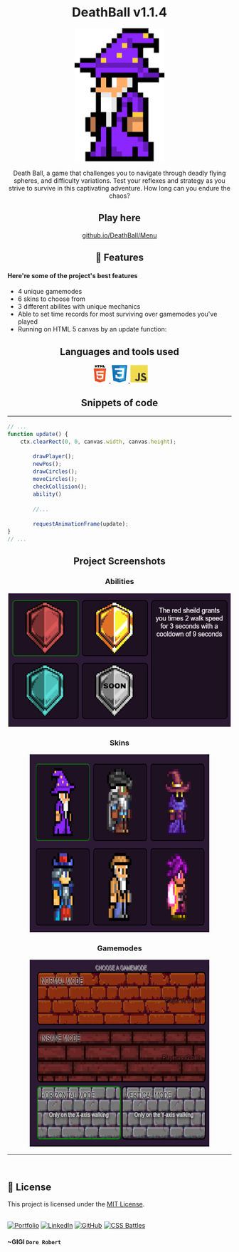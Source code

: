 <h1 align="center" id="title">DeathBall v1.1.4</h1>

<p align="center">
  <img src="\Media\skins\skin.png" alt="project-image" style="width: 40%; height: 300px">
</p>

<p id="description" align="center" >
Death Ball, a game that challenges you to navigate through deadly flying spheres, and difficulty variations. Test your reflexes and strategy as you strive to survive in this captivating adventure. How long can you endure the chaos?
</p>

<h2 align="center">Play here</h2>

<div align="center">
  <a href="https://gigi-codeace.github.io/DeathBall/DBmenu">github.io/DeathBall/Menu</a>
</div>

<h2 align="center">🧐 Features</h2>

<h4>Here're some of the project's best features</h4>

*   4 unique gamemodes 
*   6 skins to choose from
*   3 different abilites with unique mechanics
*   Able to set time records for most surviving over gamemodes you've played
*   Running on HTML 5 canvas by an update function:
  
  <h2 align="center">Languages and tools used</h2>
<p align="center">
  </a>
  <a href="https://www.w3.org/html/" target="_blank" rel="noreferrer">
    <img src="https://raw.githubusercontent.com/devicons/devicon/master/icons/html5/html5-original-wordmark.svg"
            alt="html5" width="40" height="40" />
  </a>
    <a href="https://www.w3schools.com/css/" target="_blank" rel="noreferrer">
      <img src="https://raw.githubusercontent.com/devicons/devicon/master/icons/css3/css3-original.svg" 
            alt="CSS3" width="40" height="40" />
  </a>
    <a href="https://developer.mozilla.org/en-US/docs/Web/JavaScript" target="_blank" rel="noreferrer">
      <img src="https://raw.githubusercontent.com/devicons/devicon/master/icons/javascript/javascript-original.svg" 
            alt="javascript" width="40" height="40" />
  </a>
</a>
</p>

<h2 align="center">Snippets of code</h2>


<hr>

```javascript
// ...
function update() {
    ctx.clearRect(0, 0, canvas.width, canvas.height);

        drawPlayer();
        newPos();
        drawCircles();
        moveCircles();
        checkCollision();
        ability()

        //...

        requestAnimationFrame(update);
}
// ...
```
<h2 align="center">Project Screenshots</h2>
<div align="center">
<div>
<h3>Abilities</h3>
  <img src="/Media/mdMedia/abilities.png" alt="project-screenshot" width="500" height="300">
</div>
<h3>Skins</h3>
 <img src="/Media/mdMedia/characters.png" alt="project-screenshot"  style="width: 80%; height: 400px">
  <h3>Gamemodes</h3>
  <img src="/Media/mdMedia/gamemodes.png" alt="project-screenshot" style="width: 80%; height: 420px">
</div><hr><br>

  ## 🪪 License
This project is licensed under the [MIT License](LICENSE).
</br></br>

[![Portfolio](https://img.shields.io/badge/Portfolio-62b1ff?style=for-the-badge&logo=web&logoColor=white)](https://www.gigicodeace.com)
[![LinkedIn](https://img.shields.io/badge/LinkedIn-3e3eff?style=for-the-badge&logo=linkedin&logoColor=white)](https://www.linkedin.com/in/dobre-robert-03653b331/)
[![GitHub](https://img.shields.io/badge/GitHub-2f2f2f?style=for-the-badge&logo=github&logoColor=white)](https://github.com/GIGI-CodeAce)
[![CSS Battles](https://img.shields.io/badge/CSS%20Battles-ff6e96?style=for-the-badge&logo=css3&logoColor=white)](https://cssbattle.dev/player/gigi)

  <b></b>
   <h4>~GIGI <code>Dore Robert</code></h4>
</footer>